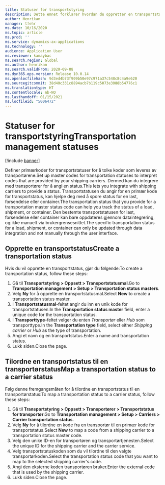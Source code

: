 ```yaml
---
title: Statuser for transportstyring
description: Dette emnet forklarer hvordan du oppretter en transportstatus og tilordner statusen til en transportørstatus.
author: Henrikan
manager: tfehr
ms.date: 10/16/2020
ms.topic: article
ms.prod: ''
ms.service: dynamics-ax-applications
ms.technology: ''
audience: Application User
ms.reviewer: kamaybac
ms.search.region: Global
ms.author: henrikan
ms.search.validFrom: 2020-09-08
ms.dyn365.ops.version: Release 10.0.14
ms.openlocfilehash: 9d3ed4b73f909b50e97c971a37c548c8c4a9e620
ms.sourcegitcommit: 38d40c331c8894acb7b119c5073e3088b54776c1
ms.translationtype: HT
ms.contentlocale: nb-NO
ms.lasthandoff: 01/15/2021
ms.locfileid: "5006472"
---
```

# <a name="transportation-management-statuses"></a><span data-ttu-id="e47b5-103">Statuser for transportstyring</span><span class="sxs-lookup"><span data-stu-id="e47b5-103">Transportation management statuses</span></span>

[!include [banner](../includes/banner.md)]

<span data-ttu-id="e47b5-104">Definer primærkoder for transportstatuser for å tolke koder som leveres av transportørene.</span><span class="sxs-lookup"><span data-stu-id="e47b5-104">Set up master codes for transportation statuses to interpret codes that are provided by your shipping carriers.</span></span> <span data-ttu-id="e47b5-105">Dermed kan du integrere med transportører for å angi en status.</span><span class="sxs-lookup"><span data-stu-id="e47b5-105">This lets you integrate with shipping carriers to provide a status.</span></span> <span data-ttu-id="e47b5-106">Transportstatusen du angir for en primær kode for transportstatus, kan hjelpe deg med å spore status for en last, forsendelse eller container.</span><span class="sxs-lookup"><span data-stu-id="e47b5-106">The transportation status that you provide for a transportation master status code can help you track the status of a load, shipment, or container.</span></span> <span data-ttu-id="e47b5-107">Den bestemte transportstatusen for last, forsendelse eller container kan bare oppdateres gjennom dataintegrering, og ikke manuelt via brukergrensesnittet.</span><span class="sxs-lookup"><span data-stu-id="e47b5-107">The specific transportation status for a load, shipment, or container can only be updated through data integration and not manually through the user interface.</span></span>

## <a name="create-a-transportation-status"></a><span data-ttu-id="e47b5-108">Opprette en transportstatus</span><span class="sxs-lookup"><span data-stu-id="e47b5-108">Create a transportation status</span></span>

<span data-ttu-id="e47b5-109">Hvis du vil opprette en transportstatus, gjør du følgende:</span><span class="sxs-lookup"><span data-stu-id="e47b5-109">To create a transportation status, follow these steps:</span></span>

1. <span data-ttu-id="e47b5-110">Gå til **Transportstyring \> Oppsett \> Transportstatusmal**.</span><span class="sxs-lookup"><span data-stu-id="e47b5-110">Go to **Transportation management \> Setup \> Transportation status masters**.</span></span>
1. <span data-ttu-id="e47b5-111">Velg **Ny** for å opprette en transportstatusmal.</span><span class="sxs-lookup"><span data-stu-id="e47b5-111">Select **New** to create a transportation status master.</span></span>
1. <span data-ttu-id="e47b5-112">I **Transportstatusmal**-feltet angir du inn en unik kode for transportstatusen.</span><span class="sxs-lookup"><span data-stu-id="e47b5-112">In the **Transportation status master** field, enter a unique code for the transportation status.</span></span>
1. <span data-ttu-id="e47b5-113">I **Transporttype**-feltet velger du enten *Transportør* eller *Hub* som transporttype.</span><span class="sxs-lookup"><span data-stu-id="e47b5-113">In the **Transportation type** field, select either *Shipping carrier* or *Hub* as the type of transportation.</span></span>
1. <span data-ttu-id="e47b5-114">Angi et navn og en transportstatus.</span><span class="sxs-lookup"><span data-stu-id="e47b5-114">Enter a name and transportation status.</span></span>
1. <span data-ttu-id="e47b5-115">Lukk siden.</span><span class="sxs-lookup"><span data-stu-id="e47b5-115">Close the page.</span></span>

## <a name="map-a-transportation-status-to-a-carrier-status"></a><span data-ttu-id="e47b5-116">Tilordne en transportstatus til en transportørstatus</span><span class="sxs-lookup"><span data-stu-id="e47b5-116">Map a transportation status to a carrier status</span></span>

<span data-ttu-id="e47b5-117">Følg denne fremgangsmåten for å tilordne en transportstatus til en transportørstatus:</span><span class="sxs-lookup"><span data-stu-id="e47b5-117">To map a transportation status to a carrier status, follow these steps:</span></span>

1. <span data-ttu-id="e47b5-118">Gå til **Transportstyring \> Oppsett \> Transportører \> Transportstatus for transportør**.</span><span class="sxs-lookup"><span data-stu-id="e47b5-118">Go to **Transportation management \> Setup \> Carriers \> Carrier transportation status**.</span></span>
1. <span data-ttu-id="e47b5-119">Velg **Ny** for å tilordne en kode fra en transportør til en primær kode for transportstatus.</span><span class="sxs-lookup"><span data-stu-id="e47b5-119">Select **New** to map a code from a shipping carrier to a transportation status master code.</span></span>
1. <span data-ttu-id="e47b5-120">Velg den unike ID-en for transportøren og transportørtjenesten.</span><span class="sxs-lookup"><span data-stu-id="e47b5-120">Select the unique ID for the shipping carrier and the carrier service.</span></span>
1. <span data-ttu-id="e47b5-121">Velg transportstatuskoden som du vil tilordne til den valgte transportørkoden.</span><span class="sxs-lookup"><span data-stu-id="e47b5-121">Select the transportation status code that you want to map to the selected shipping carrier's code.</span></span>
1. <span data-ttu-id="e47b5-122">Angi den eksterne koden transportøren bruker.</span><span class="sxs-lookup"><span data-stu-id="e47b5-122">Enter the external code that is used by the shipping carrier.</span></span>
1. <span data-ttu-id="e47b5-123">Lukk siden.</span><span class="sxs-lookup"><span data-stu-id="e47b5-123">Close the page.</span></span>
